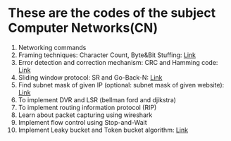 # These are the codes of the subject Computer Networks(CN)

1. Networking commands
2. Framing techniques: Character Count, Byte&Bit Stuffing: [Link](./Experiment%202/ReadMe.md)
3. Error detection and correction mechanism: CRC and Hamming code: [Link](./Experiment%203/ReadMe.md)
4. Sliding window protocol: SR and Go-Back-N: [Link](./Experiment%204/ReadMe.md)
5. Find subnet mask of given IP (optional: subnet mask of given website): [Link](./Experiment%205/ReadMe.md)
6. To implement DVR and LSR (bellman ford and djikstra)
7. To implement routing information protocol (RIP) 
8. Learn about packet capturing using wireshark
9. Implement flow control using Stop-and-Wait
10. Implement Leaky bucket and Token bucket algorithm: [Link](./Experiment%2010/ReadMe.md)